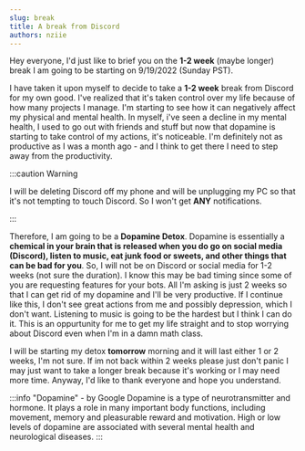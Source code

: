 ```yaml
---
slug: break
title: A break from Discord
authors: nziie
---
```


Hey everyone, I'd just like to brief you on the **1-2 week** (maybe longer) break I am going to be starting on 9/19/2022 (Sunday PST). 

I have taken it upon myself to decide to take a **1-2 week** break from Discord for my own good. I've realized that it's taken control over my life because of how many projects I manage. I'm starting to see how it can negatively affect my physical and mental health. In myself, i've seen a decline in my mental health, I used to go out with friends and stuff but now that dopamine is starting to take control of my actions, it's noticeable. I'm definitely not as productive as I was a month ago - and I think to get there I need to step away from the productivity. 

:::caution Warning

I will be deleting Discord off my phone and will be unplugging my PC so that it's not tempting to touch Discord. So I won't get **ANY** notifications.

:::

Therefore, I am going to be a **Dopamine Detox**. Dopamine is essentially a __chemical in your brain that is released when you do go on social media (Discord), listen to music, eat junk food or sweets, and other things that can be bad for you__. So, I will not be on Discord or social media for 1-2 weeks (not sure the duration). I know this may be bad timing since some of you are requesting features for your bots. All I'm asking is just 2 weeks so that I can get rid of my dopamine and I'll be very productive. If I continue like this, I don't see great actions from me and possibly depression, which I don't want. Listening to music is going to be the hardest but I think I can do it. This is an oppurtunity for me to get my life straight and to stop worrying about Discord even when I'm in a damn math class.

I will be starting my detox **tomorrow** morning and it will last either 1 or 2 weeks, I'm not sure. If im not back within 2 weeks please just don't panic I may just want to take a longer break because it's working or I may need more time. Anyway, I'd like to thank everyone and hope you understand.

:::info "Dopamine" - by Google
Dopamine is a type of neurotransmitter and hormone. It plays a role in many important body functions, including movement, memory and pleasurable reward and motivation. High or low levels of dopamine are associated with several mental health and neurological diseases.
:::